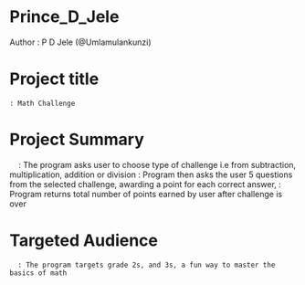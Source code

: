 # Prince_D_Jele
Author          : P D Jele  (@Umlamulankunzi)

# Project title   
    : Math Challenge

# Project Summary 
     : The program asks user to choose type of challenge i.e from subtraction, multiplication, addition or division
     : Program then asks the user 5 questions from the selected challenge, awarding a point for each correct answer,
     : Program returns total number of points earned by user after challenge is over
                  
# Targeted Audience
      : The program targets grade 2s, and 3s, a fun way to master the basics of math

